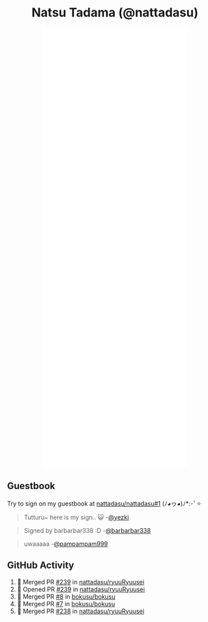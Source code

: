 <div align="center">

# Natsu Tadama (@nattadasu)

![Github Metrics](github-metrics.svg)
</div>

## Guestbook

Try to sign on my guestbook at [nattadasu/nattadasu#1](https://github.com/nattadasu/nattadasu/issues/1) (ﾉ◕ヮ◕)ﾉ\*:･ﾟ✧

<!--START:guestbook-->
> Tutturu~  here is my sign.. :smiley_cat: 
> -[@yezki](https://github.com/yezki)

> Signed by barbarbar338 :D
> -[@barbarbar338](https://github.com/barbarbar338)

> uwaaaaa
> -[@pampampam999](https://github.com/pampampam999)
<!--END:guestbook-->

## GitHub Activity
<!--START_SECTION:activity-->
1. 🎉 Merged PR [#239](https://github.com/nattadasu/ryuuRyuusei/pull/239) in [nattadasu/ryuuRyuusei](https://github.com/nattadasu/ryuuRyuusei)
2. 💪 Opened PR [#239](https://github.com/nattadasu/ryuuRyuusei/pull/239) in [nattadasu/ryuuRyuusei](https://github.com/nattadasu/ryuuRyuusei)
3. 🎉 Merged PR [#8](https://github.com/bokusu/bokusu/pull/8) in [bokusu/bokusu](https://github.com/bokusu/bokusu)
4. 🎉 Merged PR [#7](https://github.com/bokusu/bokusu/pull/7) in [bokusu/bokusu](https://github.com/bokusu/bokusu)
5. 🎉 Merged PR [#238](https://github.com/nattadasu/ryuuRyuusei/pull/238) in [nattadasu/ryuuRyuusei](https://github.com/nattadasu/ryuuRyuusei)
<!--END_SECTION:activity-->
